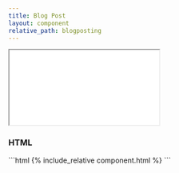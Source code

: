 ```yaml
---
title: Blog Post
layout: component
relative_path: blogposting
---
```


<iframe src="{{ site.baseurl}}/component/{{ page.relative_path }}/example.html"></iframe>

<h3>HTML</h3>
```html
{% include_relative component.html %}
```
